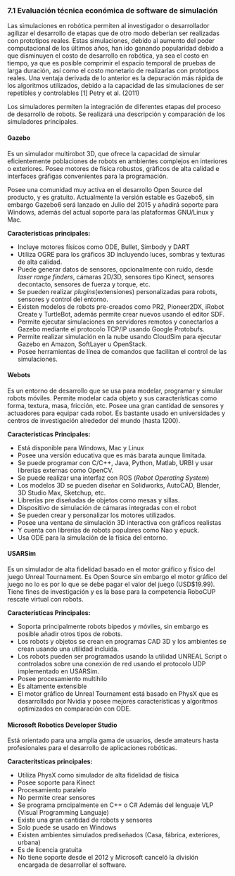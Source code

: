 ### 7.1 Evaluación técnica económica de software de simulación

Las simulaciones en robótica permiten al investigador o desarrollador agilìzar
el desarrollo de etapas que de otro modo deberían ser realizadas con prototipos reales.
Estas simulaciones, debido al aumento del poder computacional de los últimos años, han ido
ganando popularidad debido a que disminuyen el costo de desarrollo en robótica, ya sea el costo en tiempo,
ya que es posible comprimir el espacio temporal de pruebas de larga duración, así como el costo
monetario de realizarlas con prototipos reales. Una ventaja derivada de lo anterior es la depuración más
rápida de los algoritmos utilizados, debido a la capacidad de las simulaciones de ser repetibles y controlables
[1] Petry et al. (2011)

Los simuladores permiten la integración de diferentes etapas del proceso de desarrollo de robots. Se
realizará una descripción y comparación de los simuladores principales.

#### Gazebo

Es un simulador multirobot 3D, que ofrece la capacidad de simular eficientemente poblaciones de robots
en ambientes complejos en interiores o exteriores. Posee motores de física robustos, gràficos de alta 
calidad e interfaces gráfigas convenientes para la programación.

Posee una comunidad muy activa en el desarrollo Open Source del producto, y es gratuito.
Actualmente la versión estable es Gazebo5, sin embargo Gazebo6 será lanzado en Julio del 2015
y añadirá soporte para Windows, además del actual soporte para las plataformas GNU/Linux y Mac.

**Características principales:**

* Incluye motores físicos como ODE, Bullet, Simbody y DART
* Utiliza OGRE para los gráficos 3D incluyendo luces, sombras y texturas de alta calidad.
* Puede generar datos de sensores, opcionalmente con ruido, desde *laser range finders*, 
cámaras 2D/3D, sensores tipo Kinect, sensores decontacto, sensores de fuerza y torque, etc.
* Se pueden realizar *plugins*(extensiones) personalizadas para robots, sensores y control del entorno.
* Existen modelos de robots pre-creados como PR2, Pioneer2DX, iRobot Create y TurtleBot, además
permite crear nuevos usando el editor SDF.
* Permite ejecutar simulaciones en servidores remotos y conectarlos a Gazebo mediante el protocolo
TCP/IP usando Google Protobufs.
* Permite realizar simulación en la nube usando CloudSim para ejecutar Gazebo en Amazon, SoftLayer
u OpenStack.
* Posee herramientas de línea de comandos que facilitan el control de las simulaciones.

#### Webots

Es un entorno de desarrollo que se usa para modelar, programar y simular robots móviles.
Permite modelar cada objeto y sus características como forma, textura, masa, fricción, etc.
Posee una gran cantidad de sensores y actuadores para equipar cada robot.
Es bastante usado en universidades y centros de investigación alrededor del mundo (hasta 1200).

**Características Principales:**

* Está disponible para Windows, Mac y Linux
* Posee una versión educativa que es más barata aunque limitada.
* Se puede programar con C/C++, Java, Python, Matlab, URBI y usar librerías externas como OpenCV.
* Se puede realizar una interfaz con ROS (*Robot Operating System*)
* Los modelos 3D se pueden diseñar en Solidworks, AutoCAD, Blender, 3D Studio Max, Sketchup, etc.
* Librerías pre diseñadas de objetos como mesas y sillas.
* Dispositivo de simulación de cámaras integradas con el robot
* Se pueden crear y personalizar los motores utilizados.
* Posee una ventana de simulación 3D interactiva con gráficos realistas
* Y cuenta con librerías de robots populares como Nao y epuck.
* Usa ODE para la simulación de la física del entorno.


#### USARSim

Es un simulador de alta fidelidad basado en el motor gráfico y físico del juego Unreal Tournament.
Es Open Source sin embargo el motor gráfico del juego no lo es por lo que se debe pagar el valor del juego (USD$19.99).
Tiene fines de investigación y es la base para la competencia RoboCUP rescate virtual con robots.

**Características Principales:**

* Soporta principalmente robots bípedos y móviles, sin embargo es posible añadir otros tipos de robots.
* Los robots y objetos se crean en programas CAD 3D y los ambientes se crean usando una utilidad incluida.
* Los robots pueden ser programados usando la utilidad UNREAL Script o controlados sobre una conexión de red usando el protocolo UDP implementado en USARSim.
* Posee procesamiento multihilo
* Es altamente extensible
* El motor gráfico de Unreal Tournament está basado en PhysX que es desarrollado por Nvidia y posee mejores características y algoritmos optimizados en comparación con ODE.

#### Microsoft Robotics Developer Studio

Está orientado para una amplia gama de usuarios, desde amateurs hasta profesionales para el desarrollo de aplicaciones robóticas.

**Caracterítsticas principales:**

* Utiliza PhysX como simulador de alta fidelidad de física
* Posee soporte para Kinect
* Procesamiento paralelo
* No permite crear sensores
* Se programa prncipalmente en C++ o C# Además del lenguaje VLP (Visual Programming Languaje)
* Existe una gran cantidad de robots y sensores
* Solo puede se usado en Windows
* Existen ambientes simulados prediseñados (Casa, fábrica, exteriores, urbana)
* Es de licencia gratuita
* No tiene soporte desde el 2012 y Microsoft canceló la división encargada de desarrollar el software.

